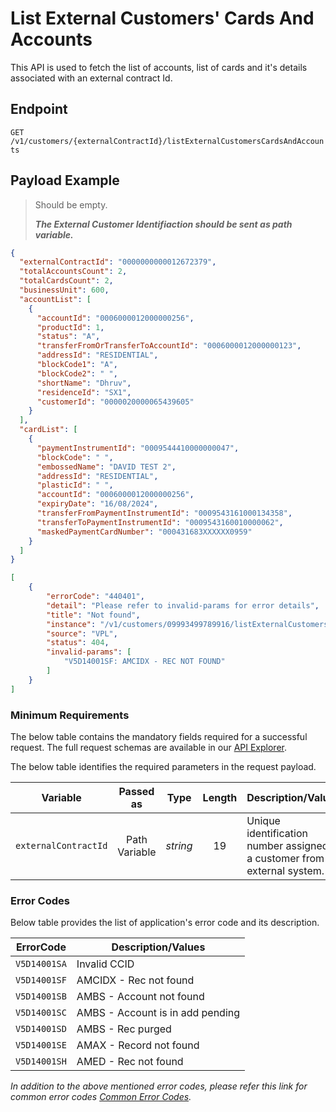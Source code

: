 # List External Customers' Cards And Accounts

This API is used to fetch the list of accounts, list of cards and it's details associated with an external contract Id.

## Endpoint

`GET /v1/customers/{externalContractId}/listExternalCustomersCardsAndAccounts`

## Payload Example

<!--
type: tab
titles: Request, Response, Error
-->

>Should be empty.
>
>***The External Customer Identifiaction should be sent as path variable.***

<!--
type: tab
-->

```json
{
  "externalContractId": "0000000000012672379",
  "totalAccountsCount": 2,
  "totalCardsCount": 2,
  "businessUnit": 600,
  "accountList": [
    {
      "accountId": "0006000012000000256",
      "productId": 1,
      "status": "A",
      "transferFromOrTransferToAccountId": "0006000012000000123",
      "addressId": "RESIDENTIAL",
      "blockCode1": "A",
      "blockCode2": " ",
      "shortName": "Dhruv",
      "residenceId": "SX1",
      "customerId": "0000020000065439605"
    }
  ],
  "cardList": [
    {
      "paymentInstrumentId": "0009544410000000047",
      "blockCode": " ",
      "embossedName": "DAVID TEST 2",
      "addressId": "RESIDENTIAL",
      "plasticId": " ",
      "accountId": "0006000012000000256",
      "expiryDate": "16/08/2024",
      "transferFromPaymentInstrumentId": "0009543161000134358",
      "transferToPaymentInstrumentId": "0009543160010000062",
      "maskedPaymentCardNumber": "000431683XXXXXX0959"
    }
  ]
}
```

<!--
type: tab
-->

```json
[
    {
        "errorCode": "440401",
        "detail": "Please refer to invalid-params for error details",
        "title": "Not found",
        "instance": "/v1/customers/09993499789916/listExternalCustomersCardsAndAccounts",
        "source": "VPL",
        "status": 404,
        "invalid-params": [
            "V5D14001SF: AMCIDX - REC NOT FOUND"
        ]
    }
]
```

<!-- type: tab-end -->

### Minimum Requirements

The below table contains the mandatory fields required for a successful request. The full request schemas are available in our [API Explorer](../api/?type=get&path=/v1/customers/{externalContractId}/listExternalCustomersCardsAndAccounts).

The below table identifies the required parameters in the request payload.

| Variable | Passed as | Type | Length | Description/Values |
| -------- | :-------: | :--: | :------------: | ------------------ |
| `externalContractId` | Path Variable | *string* | 19 | Unique identification number assigned to a customer from external system.|

### Error Codes

Below table provides the list of application's error code and its description.

| ErrorCode |  Description/Values |
| --------  | ------------------ |
| `V5D14001SA` | Invalid CCID |
| `V5D14001SF` | AMCIDX - Rec not found |
| `V5D14001SB` | AMBS - Account not found |
| `V5D14001SC` | AMBS - Account is in add pending |
| `V5D14001SD` | AMBS - Rec purged |
| `V5D14001SE` | AMAX - Record not found |
| `V5D14001SH` | AMED - Rec not found |

*In addition to the above mentioned error codes, please refer this link for common error codes [Common Error Codes](?path=docs/Common_Error_Code.md).*
